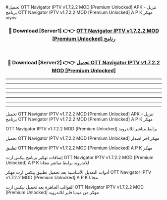 #تحميل OTT Navigator IPTV v1.7.2.2 MOD [Premium Unlocked]  APK - تنزيل برنامج OTT Navigator IPTV v1.7.2.2 MOD [Premium Unlocked]  A P K مهكر oiyov 



<div align="center">
<h3>🔴 Download [Server1] 👉👉 <a href="https://apkdownload10.web.app/?title=OTT Navigator IPTV v1.7.2.2 MOD [Premium Unlocked] ">OTT Navigator IPTV v1.7.2.2 MOD [Premium Unlocked]  رنامج</a></h3><br>

<h3>🔴 Download [Server2] 👉👉 <a href="https://apkdownload10.web.app/?title=OTT Navigator IPTV v1.7.2.2 MOD [Premium Unlocked] ">تحميل OTT Navigator IPTV v1.7.2.2 MOD [Premium Unlocked]  </a></h3>
</div>


----------------------------------------------------------

----------------------------------------------------------

----------------------------------------------------------

----------------------------------------------------------

----------------------------------------------------------

----------------------------------------------------------

----------------------------------------------------------

تحميل OTT Navigator IPTV v1.7.2.2 MOD [Premium Unlocked]  APK - تنزيل برنامج OTT Navigator IPTV v1.7.2.2 MOD [Premium Unlocked]  A P K مهكر

OTT Navigator IPTV v1.7.2.2 MOD [Premium Unlocked]  برابط مباشر للاندرويد

تحميل OTT Navigator IPTV v1.7.2.2 MOD [Premium Unlocked]  مهكر اخر اصدار

تطبيق OTT Navigator IPTV v1.7.2.2 MOD [Premium Unlocked]  A P K مهكر

إضافات تهكير برنامج بيكس ارت OTT Navigator IPTV v1.7.2.2 MOD [Premium Unlocked]  A P K للاندرويد برابط مباشر مجانا

أدوات التعديل الأساسية بعد تحميل تطبيق بيكس ارت مهكر OTT Navigator IPTV v1.7.2.2 MOD [Premium Unlocked]  A P K مجانا

القوالب الجاهزة بعد تحميل بيكس ارت OTT Navigator IPTV v1.7.2.2 MOD [Premium Unlocked]  مهكر من ميديا فاير للاندرويد


